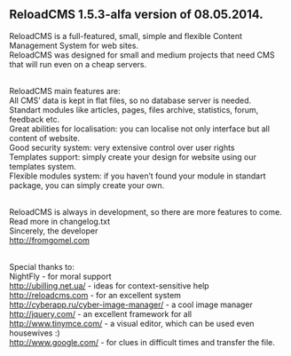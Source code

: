 <h2>ReloadCMS 1.5.3-alfa version of 08.05.2014.</h2>

ReloadCMS is a full-featured, small, simple and flexible Content Management System for web sites.<br />
ReloadCMS was designed for small and medium projects that need CMS that will run even on a cheap servers.<br /><br />

ReloadCMS main features are:<br />
    All CMS’ data is kept in flat files, so no database server is needed.<br />
    Standart modules like articles, pages, files archive, statistics, forum, feedback etc.<br />
    Great abilities for localisation: you can localise not only interface but all content of website.<br />
	Good security system: very extensive control over user rights<br />
    Templates support: simply create your design for website using our templates system.<br />
    Flexible modules system: if you haven’t found your module in standart package, you can simply create your own.<br /><br />

ReloadCMS is always in development, so there are more features to come.<br /> 
Read more in changelog.txt<br />
Sincerely, the developer<br />
http://fromgomel.com<br /><br />

Special thanks to:<br />
NightFly - for moral support<br />
http://ubilling.net.ua/ - ideas for context-sensitive help<br />
http://reloadcms.com - for an excellent system<br />
http://cyberapp.ru/cyber-image-manager/ - a cool image manager<br />
http://jquery.com/ - an excellent framework for all<br />
http://www.tinymce.com/ - a visual editor, which can be used even housewives :)<br />
http://www.google.com/ - for clues in difficult times and transfer the file.<br />
